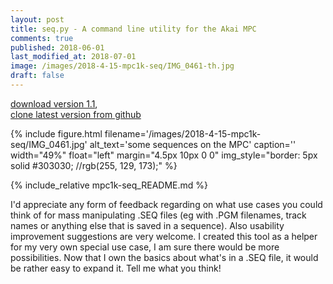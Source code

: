 ```yaml
---
layout: post
title: seq.py - A command line utility for the Akai MPC
comments: true
published: 2018-06-01
last_modified_at: 2018-07-01
image: /images/2018-4-15-mpc1k-seq/IMG_0461-th.jpg
draft: false
---
```


[download version 1.1](https://github.com/JOJ0/mpc1k-seq/archive/v1.1.zip),<br/>
[clone latest version from github](https://github.com/JOJ0/mpc1k-seq)

{% include figure.html filename='/images/2018-4-15-mpc1k-seq/IMG_0461.jpg' alt_text='some sequences on the MPC' caption='' width="49%" float="left" margin="4.5px 10px 0 0" img_style="border: 5px solid #303030; //rgb(255, 129, 173);" %}

{% include_relative mpc1k-seq_README.md %}

I'd appreciate any form of feedback regarding on what use cases you could think of for mass manipulating .SEQ files (eg with .PGM filenames, track names or anything else that is saved in a sequence). Also usability improvement suggestions are very welcome. I created this tool as a helper for my very own special use case, I am sure there would be more possibilities. Now that I own the basics about what's in a .SEQ file, it would be rather easy to expand it. Tell me what you think! 
